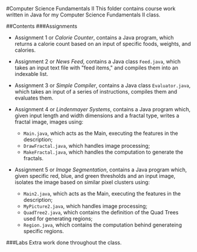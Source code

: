 #Computer Science Fundamentals II
This folder contains course work written in Java for my Computer Science Fundamentals II class.

##Contents
###Assignments
* Assignment 1 or <i>Calorie Counter</i>, contains a Java program, which returns a calorie count based on an input of specific foods, weights, and calories.

* Assignment 2 or <i>News Feed</i>, contains a Java class `Feed.java`, which takes an input text file with "feed items," and compiles them into an indexable list.

* Assignment 3 or <i>Simple Compiler</i>, contains a Java class `Evaluator.java`, which takes an input of a series of instructions, compiles them and evaluates them.

* Assignment 4 or <i>Lindenmayer Systems</i>, contains a Java program which, given input length and width dimensions and a fractal type, writes a fractal image, images using:
	 - `Main.java`, which acts as the Main, executing the features in the description;
	 - `DrawFractal.java`, which handles image processing;
	 - `MakeFractal.java`, which handles the computation to generate the fractals.

* Assignment 5 or <i>Image Segmentation</i>, contains a Java program which, given specific red, blue, and green thresholds and an input image, isolates the image based on similar pixel clusters using:
	 - `Main2.java`, which acts as the Main, executing the features in the description;
	 - `MyPicture2.java`, which handles image processing;
	 - `QuadTree2.java`, which contains the definition of the Quad Trees used for generating regions;
	 - `Region.java`, which contains the computation behind generateing specific regions.

###Labs
Extra work done throughout the class.
